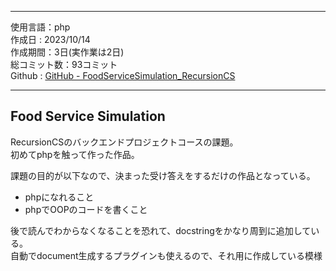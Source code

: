 
---  

使用言語：php  
作成日 : 2023/10/14  
作成期間：3日(実作業は2日)  
総コミット数：93コミット  
Github : [GitHub - FoodServiceSimulation_RecursionCS](https://github.com/kip2/FoodServiceSimulation_RecursionCS)  

---  

## Food Service Simulation  

RecursionCSのバックエンドプロジェクトコースの課題。  
初めてphpを触って作った作品。  

課題の目的が以下なので、決まった受け答えをするだけの作品となっている。  
- phpになれること  
- phpでOOPのコードを書くこと  

後で読んでわからなくなることを恐れて、docstringをかなり周到に追加している。  
自動でdocument生成するプラグインも使えるので、それ用に作成している模様  

